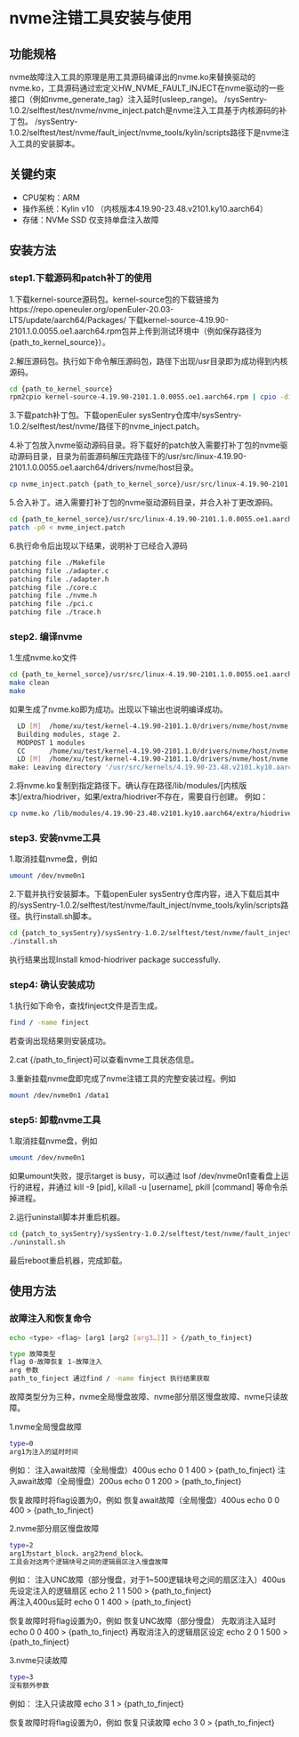 # nvme注错工具安装与使用
## 功能规格
nvme故障注入工具的原理是用工具源码编译出的nvme.ko来替换驱动的nvme.ko，工具源码通过宏定义HW_NVME_FAULT_INJECT在nvme驱动的一些接口（例如nvme_generate_tag）注入延时(usleep_range)。 
/sysSentry-1.0.2/selftest/test/nvme/nvme_inject.patch是nvme注入工具基于内核源码的补丁包。
/sysSentry-1.0.2/selftest/test/nvme/fault_inject/nvme_tools/kylin/scripts路径下是nvme注入工具的安装脚本。

## 关键约束
- CPU架构：ARM
- 操作系统：Kylin v10 （内核版本4.19.90-23.48.v2101.ky10.aarch64）
- 存储：NVMe SSD 仅支持单盘注入故障

## 安装方法
### step1.下载源码和patch补丁的使用
1.下载kernel-source源码包。kernel-source包的下载链接为https://repo.openeuler.org/openEuler-20.03-LTS/update/aarch64/Packages/
下载kernel-source-4.19.90-2101.1.0.0055.oe1.aarch64.rpm包并上传到测试环境中（例如保存路径为{path_to_kernel_source}）。

2.解压源码包。执行如下命令解压源码包，路径下出现/usr目录即为成功得到内核源码。
```bash
cd {path_to_kernel_source}
rpm2cpio kernel-source-4.19.90-2101.1.0.0055.oe1.aarch64.rpm | cpio -div
```

3.下载patch补丁包。下载openEuler sysSentry仓库中/sysSentry-1.0.2/selftest/test/nvme/路径下的nvme_inject.patch。

4.补丁包放入nvme驱动源码目录。将下载好的patch放入需要打补丁包的nvme驱动源码目录，目录为前面源码解压完路径下的/usr/src/linux-4.19.90-2101.1.0.0055.oe1.aarch64/drivers/nvme/host目录。
```bash
cp nvme_inject.patch {path_to_kernel_sorce}/usr/src/linux-4.19.90-2101.1.0.0055.oe1.aarch64/drivers/nvme/host
```

5.合入补丁。进入需要打补丁包的nvme驱动源码目录，并合入补丁更改源码。
```bash
cd {path_to_kernel_sorce}/usr/src/linux-4.19.90-2101.1.0.0055.oe1.aarch64/drivers/nvme/host 
patch -p0 < nvme_inject.patch
```
6.执行命令后出现以下结果，说明补丁已经合入源码
```bash
patching file ./Makefile
patching file ./adapter.c
patching file ./adapter.h
patching file ./core.c
patching file ./nvme.h
patching file ./pci.c
patching file ./trace.h
```

### step2. 编译nvme
1.生成nvme.ko文件
```bash
cd {path_to_kernel_sorce}/usr/src/linux-4.19.90-2101.1.0.0055.oe1.aarch64/drivers/nvme/host
make clean
make
```
如果生成了nvme.ko即为成功。出现以下输出也说明编译成功。
```bash
  LD [M]  /home/xu/test/kernel-4.19.90-2101.1.0/drivers/nvme/host/nvme.o
  Building modules, stage 2.
  MODPOST 1 modules
  CC      /home/xu/test/kernel-4.19.90-2101.1.0/drivers/nvme/host/nvme.mod.o
  LD [M]  /home/xu/test/kernel-4.19.90-2101.1.0/drivers/nvme/host/nvme.ko
make: Leaving directory '/usr/src/kernels/4.19.90-23.48.v2101.ky10.aarch64'
```

2.将nvme.ko复制到指定路径下。确认存在路径/lib/modules/[内核版本]/extra/hiodriver，如果/extra/hiodriver不存在，需要自行创建。
例如：
```bash
cp nvme.ko /lib/modules/4.19.90-23.48.v2101.ky10.aarch64/extra/hiodriver
```

### step3. 安装nvme工具
1.取消挂载nvme盘，例如
```bash
umount /dev/nvme0n1
```

2.下载并执行安装脚本。下载openEuler sysSentry仓库内容，进入下载后其中的/sysSentry-1.0.2/selftest/test/nvme/fault_inject/nvme_tools/kylin/scripts路径。执行install.sh脚本。
```bash
cd {patch_to_sysSentry}/sysSentry-1.0.2/selftest/test/nvme/fault_inject/nvme_tools/kylin/scripts
./install.sh
```
执行结果出现Install kmod-hiodriver package successfully.


### step4: 确认安装成功
1.执行如下命令，查找finject文件是否生成。
```bash
find / -name finject
```
若查询出现结果则安装成功。

2.cat {/path_to_finject}可以查看nvme工具状态信息。

3.重新挂载nvme盘即完成了nvme注错工具的完整安装过程。例如
```bash
mount /dev/nvme0n1 /data1
```

### step5: 卸载nvme工具
1.取消挂载nvme盘，例如
```bash
umount /dev/nvme0n1
```
如果umount失败，提示target is busy，可以通过 lsof /dev/nvme0n1查看盘上运行的进程，并通过 kill -9 [pid], killall -u [username], pkill [command] 等命令杀掉进程。

2.运行uninstall脚本并重启机器。
```bash
cd {patch_to_sysSentry}/sysSentry-1.0.2/selftest/test/nvme/fault_inject/nvme_tools/kylin/scripts
./uninstall.sh
```
最后reboot重启机器，完成卸载。

## 使用方法
### 故障注入和恢复命令
```bash
echo <type> <flag> [arg1 [arg2 [arg3…]]] > {/path_to_finject}
```
```bash
type 故障类型
flag 0-故障恢复 1-故障注入
arg 参数
path_to_finject 通过find / -name finject 执行结果获取
```

故障类型分为三种，nvme全局慢盘故障、nvme部分扇区慢盘故障、nvme只读故障。

1.nvme全局慢盘故障
```bash
type=0 
arg1为注入的延时时间
```
例如：
注入await故障（全局慢盘）400us echo 0 1 400 > {path_to_finject} 
注入await故障（全局慢盘）200us echo 0 1 200 > {path_to_finject}

恢复故障时将flag设置为0，例如
恢复await故障（全局慢盘）400us echo 0 0 400 > {path_to_finject} 


2.nvme部分扇区慢盘故障
```bash
type=2 
arg1为start_block，arg2为end_block。
工具会对这两个逻辑块号之间的逻辑扇区注入慢盘故障
```
例如：
注入UNC故障（部分慢盘，对于1~500逻辑块号之间的扇区注入）400us 
先设定注入的逻辑扇区 echo 2 1 1 500 > {path_to_finject}  
再注入400us延时 echo 0 1 400 > {path_to_finject}


恢复故障时将flag设置为0，例如
恢复UNC故障（部分慢盘） 
先取消注入延时echo 0 0 400 > {path_to_finject} 
再取消注入的逻辑扇区设定 echo 2 0 1 500 > {path_to_finject} 

3.nvme只读故障
```bash
type=3 
没有额外参数
```
例如：
注入只读故障 echo 3 1 > {path_to_finject} 

恢复故障时将flag设置为0，例如
恢复只读故障 echo 3 0 > {path_to_finject} 

